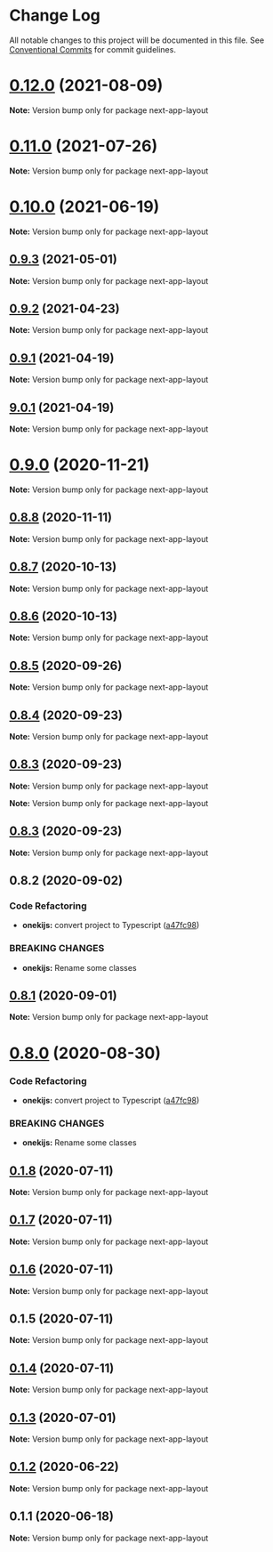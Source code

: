 # Change Log

All notable changes to this project will be documented in this file.
See [Conventional Commits](https://conventionalcommits.org) for commit guidelines.

# [0.12.0](https://github.com/oneki/onekijs/compare/v0.11.0...v0.12.0) (2021-08-09)

**Note:** Version bump only for package next-app-layout





# [0.11.0](https://github.com/oneki/onekijs/compare/v0.10.0...v0.11.0) (2021-07-26)

**Note:** Version bump only for package next-app-layout





# [0.10.0](https://github.com/oneki/onekijs/compare/v0.9.3...v0.10.0) (2021-06-19)

**Note:** Version bump only for package next-app-layout





## [0.9.3](https://github.com/oneki/onekijs/compare/v0.9.2...v0.9.3) (2021-05-01)

**Note:** Version bump only for package next-app-layout





## [0.9.2](https://github.com/oneki/onekijs/compare/v0.9.1...v0.9.2) (2021-04-23)

**Note:** Version bump only for package next-app-layout





## [0.9.1](https://github.com/oneki/onekijs/compare/v9.0.1...v0.9.1) (2021-04-19)

**Note:** Version bump only for package next-app-layout





## [9.0.1](https://github.com/oneki/onekijs/compare/v0.9.0...v9.0.1) (2021-04-19)

**Note:** Version bump only for package next-app-layout





# [0.9.0](https://github.com/oneki/onekijs/compare/v0.8.8...v0.9.0) (2020-11-21)

**Note:** Version bump only for package next-app-layout





## [0.8.8](https://github.com/oneki/onekijs/compare/v0.8.7...v0.8.8) (2020-11-11)

**Note:** Version bump only for package next-app-layout





## [0.8.7](https://github.com/oneki/onekijs/compare/v0.8.6...v0.8.7) (2020-10-13)

**Note:** Version bump only for package next-app-layout





## [0.8.6](https://github.com/oneki/onekijs/compare/v0.8.5...v0.8.6) (2020-10-13)

**Note:** Version bump only for package next-app-layout





## [0.8.5](https://github.com/oneki/onekijs/compare/v0.8.4...v0.8.5) (2020-09-26)

**Note:** Version bump only for package next-app-layout





## [0.8.4](https://github.com/oneki/onekijs/compare/v0.8.3...v0.8.4) (2020-09-23)

**Note:** Version bump only for package next-app-layout





## [0.8.3](https://github.com/oneki/onekijs/compare/v0.8.1...v0.8.3) (2020-09-23)

**Note:** Version bump only for package next-app-layout







**Note:** Version bump only for package next-app-layout





## [0.8.3](https://github.com/oneki/onekijs/compare/v0.8.1...v0.8.3) (2020-09-23)

**Note:** Version bump only for package next-app-layout





## 0.8.2 (2020-09-02)


### Code Refactoring

* **onekijs:** convert project to Typescript ([a47fc98](https://github.com/oneki/onekijs/commit/a47fc9815fbb51271c12505a65cd8b38a1ab04e3))


### BREAKING CHANGES

* **onekijs:** Rename some classes





## [0.8.1](https://github.com/oneki/onekijs/compare/v0.8.0...v0.8.1) (2020-09-01)

**Note:** Version bump only for package next-app-layout





# [0.8.0](https://github.com/oneki/onekijs/compare/v0.5.0...v0.8.0) (2020-08-30)


### Code Refactoring

* **onekijs:** convert project to Typescript ([a47fc98](https://github.com/oneki/onekijs/commit/a47fc9815fbb51271c12505a65cd8b38a1ab04e3))


### BREAKING CHANGES

* **onekijs:** Rename some classes





## [0.1.8](https://github.com/oneki/onekijs/compare/next-app-layout@0.1.7...next-app-layout@0.1.8) (2020-07-11)

**Note:** Version bump only for package next-app-layout





## [0.1.7](https://github.com/oneki/onekijs/compare/next-app-layout@0.1.6...next-app-layout@0.1.7) (2020-07-11)

**Note:** Version bump only for package next-app-layout





## [0.1.6](https://github.com/oneki/onekijs/compare/next-app-layout@0.1.5...next-app-layout@0.1.6) (2020-07-11)

**Note:** Version bump only for package next-app-layout





## 0.1.5 (2020-07-11)

**Note:** Version bump only for package next-app-layout





## [0.1.4](https://github.com/oneki/onekijs/compare/next-app-layout@0.1.3...next-app-layout@0.1.4) (2020-07-11)

**Note:** Version bump only for package next-app-layout





## [0.1.3](https://github.com/oneki/onekijs/compare/next-app-layout@0.1.2...next-app-layout@0.1.3) (2020-07-01)

**Note:** Version bump only for package next-app-layout





## [0.1.2](https://github.com/oneki/onekijs/compare/next-app-layout@0.1.1...next-app-layout@0.1.2) (2020-06-22)

**Note:** Version bump only for package next-app-layout





## 0.1.1 (2020-06-18)

**Note:** Version bump only for package next-app-layout
